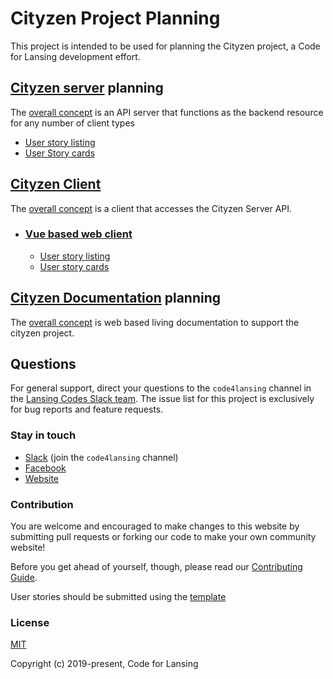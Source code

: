 # Cityzen Project Planning

This project is intended to be used for planning the Cityzen project, a Code for Lansing development effort.

## [Cityzen server](https://github.com/codeforlansing/cityzen-server) planning 
The [overall concept](cityzen-server/README.md) is an API server that functions as the backend resource for any number of client types
- [User story listing](cityzen-server/README.md#user-stories)
- [User Story cards](cityzen-server/user-stories/)

## [Cityzen Client](https://github.com/codeforlansing/cityzen-client-vue)
The [overall concept](cityzen-client/README.md) is a client that accesses the Cityzen Server API.  
- ### [Vue based web client](https://github.com/codeforlansing/cityzen-client-vue)
  - [User story listing](cityzen-client/README.md#vue-client-user-stories)
  - [User story cards](cityzen-client/vue-client-user-stories/)

## [Cityzen Documentation](https://github.com/codeforlansing/cityzen) planning
The [overall concept](cityzen-documentation/README.md) is web based living documentation to support the cityzen project.


## Questions

For general support, direct your questions to the `code4lansing` channel in the
[Lansing Codes Slack team](http://slack.lansing.codes). The issue list for this
project is exclusively for bug reports and feature requests.

### Stay in touch

- [Slack](http://slack.lansing.codes) (join the `code4lansing` channel)
- [Facebook](https://www.facebook.com/code4lansing)
- [Website](https://codeforlansing.org/)

### Contribution

You are welcome and encouraged to make changes to this website by submitting
pull requests or forking our code to make your own community website!

Before you get ahead of yourself, though, please read our
[Contributing Guide](https://github.com/codeforlansing/project-template/blob/master/.github/CONTRIBUTING.md).

User stories should be submitted using the [template](user-story-template.md)
### License

[MIT](http://opensource.org/licenses/MIT)

Copyright (c) 2019-present, Code for Lansing
